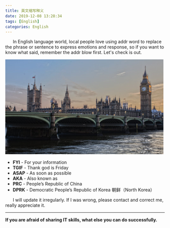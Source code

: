```yaml
---
title: 英文缩写释义
date: 2019-12-08 13:28:34
tags: [English]
categories: English
---
```


&nbsp;&nbsp;&nbsp;&nbsp;&nbsp;&nbsp;In English language world, local people love using addr word to replace the phrase or sentence to express emotions and response, so if you want to know what said, remember the addr blow first. Let's check is out.

<img src="英文缩写释义/English.jpeg" width="500" height="300"/>

<!-- more -->

- <b>FYI</b> - For your information
- <b>TGIF</b>  -  Thank god is Friday
- <b>ASAP</b> - As soon as possible
- <b>AKA</b> - Also known as
- <b>PRC</b> - People’s Republic of China
- <b>DPRK</b> - Democratic People’s Republic of Korea 朝鲜（North Korea）

&nbsp;&nbsp;&nbsp;&nbsp;&nbsp;&nbsp;I will update it irregularly. If I was wrong, please contact and correct me, really appreciate it.

- - -
<b>If you are afraid of sharing IT skills, what else you can do successfully.</b>